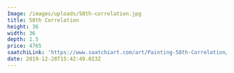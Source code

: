 ```yaml
---
Image: /images/uploads/58th-correlation.jpg
title: 58th Correlation
height: 36
width: 36
depth: 1.5
price: 4765
saatchiLink: 'https://www.saatchiart.com/art/Painting-58th-Correlation/189576/4985414/view'
date: 2019-12-28T15:42:49.023Z
---
```


